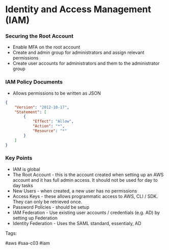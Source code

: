 # Identity and Access Management (IAM)

### Securing the Root Account

* Enable MFA on the root account
* Create and admin group for administrators and assign relevant
  permissions
* Create user accounts for administrators and them to the administrator
  group

### IAM Policy Documents

* Allows permissions to be written as JSON
```json
{
    "Version": "2012-10-17",
    "Statement": [
        {
            "Effect": "Allow",
            "Action": "*",
            "Resource": "*"
        }
    ]
}
```

### Key Points

* IAM is global
* The Root Account - this is the account created when setting up an AWS
  account and it has full admin access. It should not be used for day to
  day tasks
* New Users - when created, a new user has no permissions
* Access Keys - these allows programmatic access to AWS, CLI / SDK. They
  can only be retrieved once.
* Password Policies - should be setup
* IAM Federation - Use existing user accounts / credentials (e.g. AD) by
  setting up Federation
* Identity Federation - Uses the SAML standard, essentialy, AD

Tags:
  
  #aws #saa-c03 #iam

